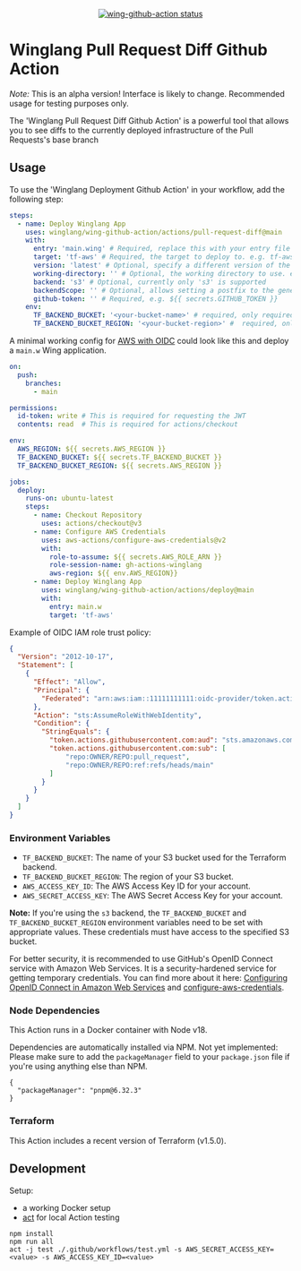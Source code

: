 <p align="center">
  <a href="https://github.com/winglang/wing-github-action/actions"><img alt="wing-github-action status" src="https://github.com/winglang/wing-github-action/workflows/build-test/badge.svg"></a>
</p>

# Winglang Pull Request Diff Github Action

*Note:* This is an alpha version! Interface is likely to change. Recommended usage for testing purposes only.

The 'Winglang Pull Request Diff Github Action' is a powerful tool that allows you to see diffs to the currently deployed infrastructure of the Pull Requests's base branch

## Usage

To use the 'Winglang Deployment Github Action' in your workflow, add the following step:

```yaml
steps:
  - name: Deploy Winglang App
    uses: winglang/wing-github-action/actions/pull-request-diff@main
    with:
      entry: 'main.wing' # Required, replace this with your entry file if different
      target: 'tf-aws' # Required, the target to deploy to. e.g. tf-aws, tf-gcp, tf-azure or awscdk.
      version: 'latest' # Optional, specify a different version of the Winglang CLI if required
      working-directory: '' # Optional, the working directory to use. e.g. ./examples/with-dependencies. Will set backend-scope to the relative path of the working directory.
      backend: 's3' # Optional, currently only 's3' is supported
      backendScope: '' # Optional, allows setting a postfix to the generated state file name. Useful if multiple wing apps are deployed from the same repo
      github-token: '' # Required, e.g. ${{ secrets.GITHUB_TOKEN }}
    env:
      TF_BACKEND_BUCKET: '<your-bucket-name>' # required, only required if s3 backend is
      TF_BACKEND_BUCKET_REGION: '<your-bucket-region>' #  required, only required if s3 backend is
```

A minimal working config for [AWS with OIDC](https://github.com/aws-actions/configure-aws-credentials) could look like this and deploy a `main.w` Wing application.

```yaml
on: 
  push:
    branches:
      - main

permissions:
  id-token: write # This is required for requesting the JWT
  contents: read  # This is required for actions/checkout

env:
  AWS_REGION: ${{ secrets.AWS_REGION }}
  TF_BACKEND_BUCKET: ${{ secrets.TF_BACKEND_BUCKET }}
  TF_BACKEND_BUCKET_REGION: ${{ secrets.AWS_REGION }}

jobs:
  deploy:
    runs-on: ubuntu-latest
    steps:
      - name: Checkout Repository
        uses: actions/checkout@v3
      - name: Configure AWS Credentials
        uses: aws-actions/configure-aws-credentials@v2
        with:
          role-to-assume: ${{ secrets.AWS_ROLE_ARN }}
          role-session-name: gh-actions-winglang
          aws-region: ${{ env.AWS_REGION}}
      - name: Deploy Winglang App
        uses: winglang/wing-github-action/actions/deploy@main
        with:
          entry: main.w
          target: 'tf-aws'
```

Example of OIDC IAM role trust policy:

```json
{
  "Version": "2012-10-17",
  "Statement": [
    {
      "Effect": "Allow",
      "Principal": {
        "Federated": "arn:aws:iam::11111111111:oidc-provider/token.actions.githubusercontent.com"
      },
      "Action": "sts:AssumeRoleWithWebIdentity",
      "Condition": {
        "StringEquals": {
          "token.actions.githubusercontent.com:aud": "sts.amazonaws.com",
          "token.actions.githubusercontent.com:sub": [
              "repo:OWNER/REPO:pull_request",
              "repo:OWNER/REPO:ref:refs/heads/main"
          ]
        }
      }
    }
  ]
}
```

### Environment Variables

- `TF_BACKEND_BUCKET`: The name of your S3 bucket used for the Terraform backend.
- `TF_BACKEND_BUCKET_REGION`: The region of your S3 bucket.
- `AWS_ACCESS_KEY_ID`: The AWS Access Key ID for your account.
- `AWS_SECRET_ACCESS_KEY`: The AWS Secret Access Key for your account.

**Note:** If you're using the `s3` backend, the `TF_BACKEND_BUCKET` and `TF_BACKEND_BUCKET_REGION` environment variables need to be set with appropriate values. These credentials must have access to the specified S3 bucket.

For better security, it is recommended to use GitHub's OpenID Connect service with Amazon Web Services. It is a security-hardened service for getting temporary credentials. You can find more about it here: [Configuring OpenID Connect in Amazon Web Services](https://docs.github.com/en/actions/deployment/security-hardening-your-deployments/configuring-openid-connect-in-amazon-web-services) and [configure-aws-credentials](https://github.com/aws-actions/configure-aws-credentials).

### Node Dependencies

This Action runs in a Docker container with Node v18.

Dependencies are automatically installed via NPM. Not yet implemented: Please make sure to add the `packageManager` field to your `package.json` file if you're using anything else than NPM.

```
{
  "packageManager": "pnpm@6.32.3"
}
```

### Terraform

This Action includes a recent version of Terraform (v1.5.0).

## Development

Setup:

- a working Docker setup
- [act](https://github.com/nektos/act) for local Action testing

```
npm install
npm run all
act -j test ./.github/workflows/test.yml -s AWS_SECRET_ACCESS_KEY=<value> -s AWS_ACCESS_KEY_ID=<value>
```
